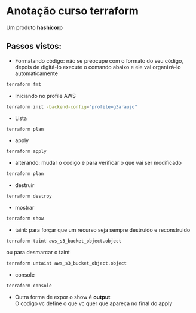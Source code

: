 # Anotação curso terraform
Um produto **hashicorp**

## Passos vistos:
- Formatando código: não se preocupe com o formato do seu código, depois de digitá-lo execute o comando abaixo e ele vai organizá-lo automaticamente
```bash
terraform fmt
```

- Iniciando no profile AWS
```bash
terraform init -backend-config="profile=g3araujo"
```
- Lista 
```bash
terraform plan
```
- apply
```bash
terraform apply
```
- alterando: mudar o codigo e para verificar o que vai ser modificado
```bash
terraform plan
```
- destruir
```bash
terraform destroy
```
- mostrar
```bash
terraform show
```
- taint: para forçar que um recurso seja sempre destruido e reconstruido
```bash
terraform taint aws_s3_bucket_object.object 
```
ou para desmarcar o taint
```bash
terraform untaint aws_s3_bucket_object.object 
```
- console
```bash
terraform console
```
- Outra forma de expor o show é **output** <br>
O codigo vc define o que vc quer que apareça no final do apply


